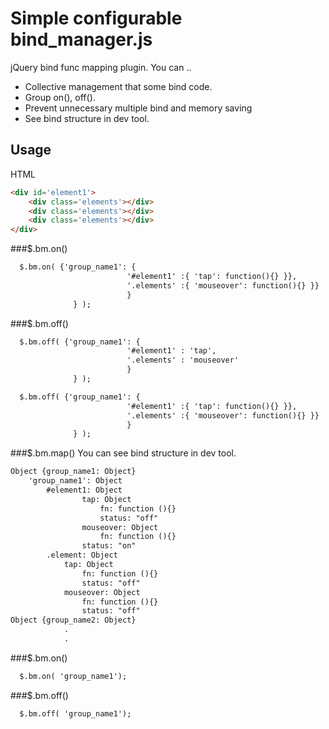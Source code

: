 # Simple configurable bind_manager.js

jQuery bind func mapping plugin.
You can .. 
- Collective management that some bind code.
- Group on(), off().
- Prevent unnecessary multiple bind and memory saving
- See bind structure in dev tool. 

## Usage
HTML
```html
<div id='element1'>
	<div class='elements'></div>
	<div class='elements'></div>
	<div class='elements'></div>
</div>
```
###$.bm.on()
```html
  $.bm.on( {'group_name1': {
                          '#element1' :{ 'tap': function(){} }},
                          '.elements' :{ 'mouseover': function(){} }}
                          }
              } );
```
###$.bm.off()
```html
  $.bm.off( {'group_name1': {
                          '#element1' : 'tap',
                          '.elements' : 'mouseover'
                          }
              } );
```
```html
  $.bm.off( {'group_name1': {
                          '#element1' :{ 'tap': function(){} }},
                          '.elements' :{ 'mouseover': function(){} }}
                          }
              } );
```
###$.bm.map()
You can see bind structure in dev tool.
```html
Object {group_name1: Object}
	'group_name1': Object
		#element1: Object
      			tap: Object
        			fn: function (){}
        			status: "off"
      			mouseover: Object
        			fn: function (){}
				status: "on"
		.element: Object
			tap: Object
				fn: function (){}
				status: "off"
			mouseover: Object
				fn: function (){}
				status: "off"
Object {group_name2: Object}
			.
			.
```
###$.bm.on()
```html
  $.bm.on( 'group_name1');
```
###$.bm.off()
```html
  $.bm.off( 'group_name1');
```
